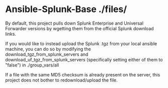 # Ansible-Splunk-Base ./files/

By default, this project pulls down Splunk Enterprise and Universal Forwarder versions by wgetting them from the official Splunk download links.

If you would like to instead upload the Splunk .tgz from your local ansible machine, you can do so by modifying the download_tgz_from_splunk_servers and download_uf_tgz_from_splunk_servers (specifically setting either of them to "false") in ./group_vars/all

If a file with the same MD5 checksum is already present on the server, this project does not bother to redownload/upload the file.